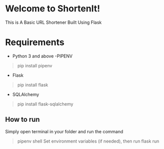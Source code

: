 # Welcome to ShortenIt!

This is A Basic URL Shortener Built Using Flask


# Requirements

- Python 3 and above
-PIPENV
>pip install pipenv

- Flask
>pip install flask

- SQLAlchemy
>pip install flask-sqlalchemy


## How to run

Simply open terminal in your folder and run the command
>pipenv shell
Set environment variables (if needed), then run
>flask run

